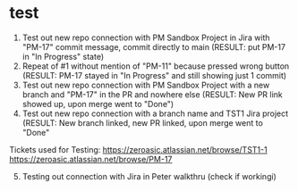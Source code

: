 # test

1. Test out new repo connection with PM Sandbox Project in Jira with "PM-17" commit message, commit directly to main (RESULT: put PM-17 in "In Progress" state)
2. Repeat of #1 without mention of "PM-11" because pressed wrong button (RESULT: PM-17 stayed in "In Progress" and still showing just 1 commit)
3. Test out new repo connection with PM Sandbox Project with a new branch and "PM-17" in the PR and nowhere else (RESULT: New PR link showed up, upon merge went to "Done")
4. Test out new repo connection with a branch name and TST1 Jira project (RESULT: New branch linked, new PR linked, upon merge went to "Done"


Tickets used for Testing:
https://zeroasic.atlassian.net/browse/TST1-1
https://zeroasic.atlassian.net/browse/PM-17

5. Testing out connection with Jira in Peter walkthru (check if workingi)
